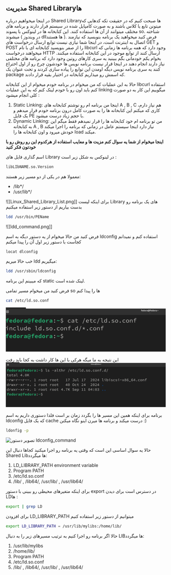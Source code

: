 ## مدیریت Shared Libraryها

در اینجا میخواهیم درباره Shared Libraryها صبحت کنیم که در حقیقت تکه کدهایی که میتونن تابع یا کلاس باشند و به صورت کامپایل شده در سیستم قرار دارند و برنامه های مختلف میتوانند از آن ها استفاده کنند. این کتابخانه ها در لینوکس با پسوند so. شناخته میشوند ( در ویندوز dllها هستند ).
فرض کنید میخواهید یک برنامه بنویسید که نیازمند اتصال به اینترنت است، در اینجا شما نیازی نیست توابع ارسال درخواست های GET و POST را از صفر بنویسید کتابخانه ای با نام libcurl وجود دارد که همه برنامه ها زمانی که میخواهند درخواست HTTP ارسال کنند از توابع موجود در این کتابخانه استفاده میکنند.
بخوام یکم خودمانی بگم ببینید یه سری کارهای روتین وجود دارد که برنامه های مختلفی نیاز دارند انجام دهند در اینجا قرار نیست برنامه نویس ها خودشون چرخ رو از اول اختراع کنند یه سری برنامه نویس دیگه اومدن این توابع را پیاده سازی کردند و تحت عنوان یک package که اسمش رو میذاریم کتابخانه در اختیار بقیه قرار دادند.

حالا به این عملیات که من میخوام در برنامه خودم میخوام از این کتابخانه libcurl استفاده کنم باید اون رو با خودم لینک کنم که به این عملیات linking میگوییم این کار به دو صورت کلی انجام میشود :
1. Static Linking:
   اینجا من برنامه ام رو نوشتم کتابخانه های A , B , C هم نیاز دارم، کاری که میکنم این کتابخانه ها را به صورت کامل درون برنامه خودم قرار میدهم و یک فایل PE با حجم زیاد درست میشود.
2. Dynamic Linking:
   من تو برنامه ام خود کتابخانه ها را قرار نمیدهم فقط میگم این به کتابخانه A , B نیاز دارد اینجا سیستم عامل در زمانی که برنامه را اجرا میکند خودش میرود و اون کتابخانه ها را load میکند.

**اینجا میخوام از شما یه سوال کنم مزیت ها و معایب استفاده از هرکدوم این رو روش رو با خودتون فکر کنید**

اسم گذاری فایل های Library در لینوکس به شکل زیر است :
```bash
libLIbNAME.so.Version
```
معمولا هم در یکی از دو مسیر زیر هستند:
* /lib*/
* /usr/lib*/
                                                                                                         
![[Linux_Shared_Library_List.png]]
برای اینکه لیست Library های یک برنامه رو بدست بیاریم از دستور زیر استفاده میکنیم

```bash
ldd /usr/bin/PEName
```
![[ldd_command.png]]

فرض کنید من حالا میخوام از یه دستور دیگه به اسم ldconfig استفاده کنم و نمیدانم کجاست با دستور زیر اول آن را پیدا میکنم

```bash
locat dlconfig
```

خب حالا میریم ldd میگیریم:
```bash
ldd /usr/sbin/ldconfig
```

که میبینم این برنامه static لینک شده است.

فرض کنید من میخوام مسیر تمامی so ها را پیدا کنم

```bash
cat /etc/ld.so.conf
```
![تصویر دستور ldconfig](/assets/images/ld_config.png)

این نتیجه به ما میگه هرکی با این ها کار داشت به کجا باید رفت 
![تصویر دستور ldconfig](/assets/images/ldConf.png)

برنامه برای اینکه همین این مسیر ها را بگردد زمان بر است فلذا دستوری داریم به اسم ldconfig که یک فایل cache درست میکند و برنامه ها میرن اینو نگاه میکنن :)

```bash
ldonfig -p
```
![تصویر دستور ldconfig_command](/assets/images/ldCldconfig_commandonf.png)

حالا یه سوال اساسی این است که وقتی یه برنامه رو اجرا میکنید کجاها دنبال این Shared Libها میگردد:
1. LD_LIBRARY_PATH environment variable
2. Program PATH
3. /etc/ld.so.conf
4. /lib/ , /lib64/, /usr/lib/ , /usr/lib64/

برای اینکه متغیرهای محیطی رو ببینی با دستور export در دسترس است برای دیدن LDها :

```bash
export | grep LD
```

برای افزودن LD_LIBRARY_PATH میتوانیم از دستور زیر استفاده کنیم

```bash
export LD_LIBRARY_PATH = /usr/lib/mylibs:/home/lib/
```
حالا اگر برنامه رو اجرا کنیم به ترتیب مسیرهای زیر را به دنبال LIBها میگردد:
1. /usr/lib/mylibs
2. /home/lib/
3. Program PATH
4. /etc/ld.so.conf
5. /lib/ , /lib64/, /usr/lib/ , /usr/lib64/

